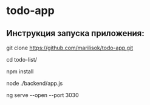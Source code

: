 # todo-app
## Инструкция запуска приложения:
git clone https://github.com/marilisok/todo-app.git

cd todo-list/

npm install

node ./backend/app.js

ng serve --open --port 3030
